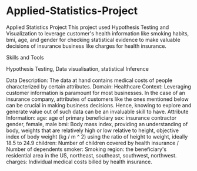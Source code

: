 # Applied-Statistics-Project
Applied Statistics Project
This project used Hypothesis Testing and Visualization to leverage customer's health information like smoking habits, bmi, age, and gender for checking statistical evidence to make valuable decisions of insurance business like charges for health insurance.

Skills and Tools

Hypothesis Testing, Data visualisation, statistical Inference


Data Description:
The data at hand contains medical costs of people characterized by certain attributes.
Domain:
Healthcare
Context:
Leveraging customer information is paramount for most businesses. In the case of an
insurance company, attributes of customers like the ones mentioned below can be crucial
in making business decisions. Hence, knowing to explore and generate value out of such
data can be an invaluable skill to have.
Attribute Information:
age: age of primary beneficiary
sex: insurance contractor gender, female, male
bmi: Body mass index, providing an understanding of body, weights that are relatively
high or low relative to height, objective index of body weight (kg / m ^ 2) using the
ratio of height to weight, ideally 18.5 to 24.9
children: Number of children covered by health insurance / Number of dependents
smoker: Smoking
region: the beneficiary's residential area in the US, northeast, southeast, southwest,
northwest.
charges: Individual medical costs billed by health insurance.
